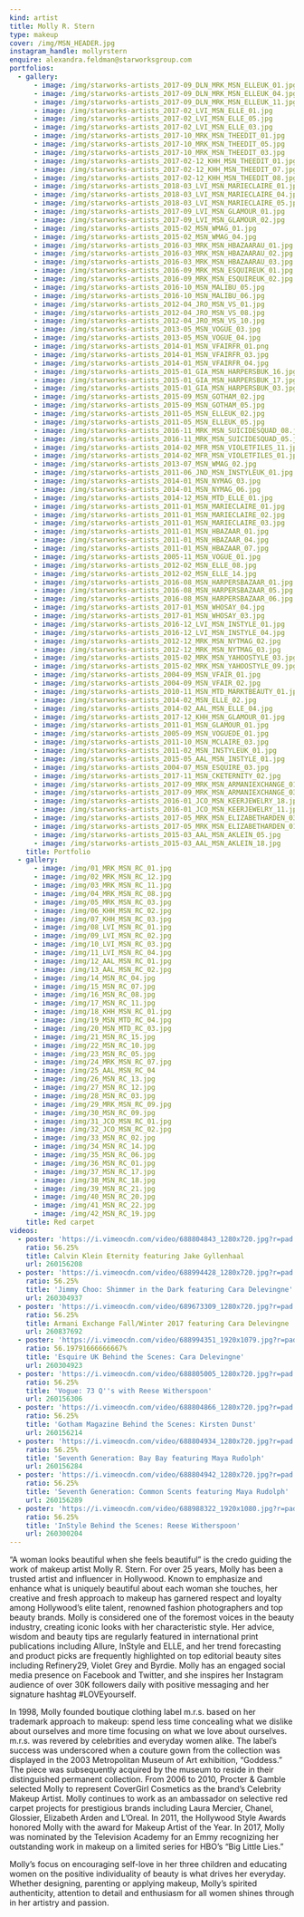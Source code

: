 ```yaml
---
kind: artist
title: Molly R. Stern
type: makeup
cover: /img/MSN_HEADER.jpg
instagram_handle: mollyrstern
enquire: alexandra.feldman@starworksgroup.com
portfolios:
  - gallery:
      - image: /img/starworks-artists_2017-09_DLN_MRK_MSN_ELLEUK_01.jpg
      - image: /img/starworks-artists_2017-09_DLN_MRK_MSN_ELLEUK_04.jpg
      - image: /img/starworks-artists_2017-09_DLN_MRK_MSN_ELLEUK_11.jpg
      - image: /img/starworks-artists_2017-02_LVI_MSN_ELLE_01.jpg
      - image: /img/starworks-artists_2017-02_LVI_MSN_ELLE_05.jpg
      - image: /img/starworks-artists_2017-02_LVI_MSN_ELLE_03.jpg
      - image: /img/starworks-artists_2017-10_MRK_MSN_THEEDIT_01.jpg
      - image: /img/starworks-artists_2017-10_MRK_MSN_THEEDIT_05.jpg
      - image: /img/starworks-artists_2017-10_MRK_MSN_THEEDIT_03.jpg
      - image: /img/starworks-artists_2017-02-12_KHH_MSN_THEEDIT_01.jpg
      - image: /img/starworks-artists_2017-02-12_KHH_MSN_THEEDIT_07.jpg
      - image: /img/starworks-artists_2017-02-12_KHH_MSN_THEEDIT_08.jpg
      - image: /img/starworks-artists_2018-03_LVI_MSN_MARIECLAIRE_01.jpg
      - image: /img/starworks-artists_2018-03_LVI_MSN_MARIECLAIRE_04.jpg
      - image: /img/starworks-artists_2018-03_LVI_MSN_MARIECLAIRE_05.jpg
      - image: /img/starworks-artists_2017-09_LVI_MSN_GLAMOUR_01.jpg
      - image: /img/starworks-artists_2017-09_LVI_MSN_GLAMOUR_02.jpg
      - image: /img/starworks-artists_2015-02_MSN_WMAG_01.jpg
      - image: /img/starworks-artists_2015-02_MSN_WMAG_04.jpg
      - image: /img/starworks-artists_2016-03_MRK_MSN_HBAZAARAU_01.jpg
      - image: /img/starworks-artists_2016-03_MRK_MSN_HBAZAARAU_02.jpg
      - image: /img/starworks-artists_2016-03_MRK_MSN_HBAZAARAU_03.jpg
      - image: /img/starworks-artists_2016-09_MRK_MSN_ESQUIREUK_01.jpg
      - image: /img/starworks-artists_2016-09_MRK_MSN_ESQUIREUK_02.jpg
      - image: /img/starworks-artists_2016-10_MSN_MALIBU_05.jpg
      - image: /img/starworks-artists_2016-10_MSN_MALIBU_06.jpg
      - image: /img/starworks-artists_2012-04_JRO_MSN_VS_01.jpg
      - image: /img/starworks-artists_2012-04_JRO_MSN_VS_08.jpg
      - image: /img/starworks-artists_2012-04_JRO_MSN_VS_10.jpg
      - image: /img/starworks-artists_2013-05_MSN_VOGUE_03.jpg
      - image: /img/starworks-artists_2013-05_MSN_VOGUE_04.jpg
      - image: /img/starworks-artists_2014-01_MSN_VFAIRFR_01.png
      - image: /img/starworks-artists_2014-01_MSN_VFAIRFR_03.jpg
      - image: /img/starworks-artists_2014-01_MSN_VFAIRFR_04.jpg
      - image: /img/starworks-artists_2015-01_GIA_MSN_HARPERSBUK_16.jpg
      - image: /img/starworks-artists_2015-01_GIA_MSN_HARPERSBUK_17.jpg
      - image: /img/starworks-artists_2015-01_GIA_MSN_HARPERSBUK_03.jpg
      - image: /img/starworks-artists_2015-09_MSN_GOTHAM_02.jpg
      - image: /img/starworks-artists_2015-09_MSN_GOTHAM_05.jpg
      - image: /img/starworks-artists_2011-05_MSN_ELLEUK_02.jpg
      - image: /img/starworks-artists_2011-05_MSN_ELLEUK_05.jpg
      - image: /img/starworks-artists_2016-11_MRK_MSN_SUICIDESQUAD_08.jpg
      - image: /img/starworks-artists_2016-11_MRK_MSN_SUICIDESQUAD_05.jpg
      - image: /img/starworks-artists_2014-02_MFR_MSN_VIOLETFILES_11.jpg
      - image: /img/starworks-artists_2014-02_MFR_MSN_VIOLETFILES_01.jpg
      - image: /img/starworks-artists_2013-07_MSN_WMAG_02.jpg
      - image: /img/starworks-artists_2011-06_JND_MSN_INSTYLEUK_01.jpg
      - image: /img/starworks-artists_2014-01_MSN_NYMAG_03.jpg
      - image: /img/starworks-artists_2014-01_MSN_NYMAG_06.jpg
      - image: /img/starworks-artists_2014-12_MSN_MTD_ELLE_01.jpg
      - image: /img/starworks-artists_2011-01_MSN_MARIECLAIRE_01.jpg
      - image: /img/starworks-artists_2011-01_MSN_MARIECLAIRE_02.jpg
      - image: /img/starworks-artists_2011-01_MSN_MARIECLAIRE_03.jpg
      - image: /img/starworks-artists_2011-01_MSN_HBAZAAR_01.jpg
      - image: /img/starworks-artists_2011-01_MSN_HBAZAAR_04.jpg
      - image: /img/starworks-artists_2011-01_MSN_HBAZAAR_07.jpg
      - image: /img/starworks-artists_2005-11_MSN_VOGUE_01.jpg
      - image: /img/starworks-artists_2012-02_MSN_ELLE_08.jpg
      - image: /img/starworks-artists_2012-02_MSN_ELLE_14.jpg
      - image: /img/starworks-artists_2016-08_MSN_HARPERSBAZAAR_01.jpg
      - image: /img/starworks-artists_2016-08_MSN_HARPERSBAZAAR_05.jpg
      - image: /img/starworks-artists_2016-08_MSN_HARPERSBAZAAR_06.jpg
      - image: /img/starworks-artists_2017-01_MSN_WHOSAY_04.jpg
      - image: /img/starworks-artists_2017-01_MSN_WHOSAY_03.jpg
      - image: /img/starworks-artists_2016-12_LVI_MSN_INSTYLE_01.jpg
      - image: /img/starworks-artists_2016-12_LVI_MSN_INSTYLE_04.jpg
      - image: /img/starworks-artists_2012-12_MRK_MSN_NYTMAG_02.jpg
      - image: /img/starworks-artists_2012-12_MRK_MSN_NYTMAG_03.jpg
      - image: /img/starworks-artists_2015-02_MRK_MSN_YAHOOSTYLE_03.jpg
      - image: /img/starworks-artists_2015-02_MRK_MSN_YAHOOSTYLE_09.jpg
      - image: /img/starworks-artists_2004-09_MSN_VFAIR_01.jpg
      - image: /img/starworks-artists_2004-09_MSN_VFAIR_02.jpg
      - image: /img/starworks-artists_2010-11_MSN_MTD_MARKTBEAUTY_01.jpg
      - image: /img/starworks-artists_2014-02_MSN_ELLE_02.jpg
      - image: /img/starworks-artists_2014-02_AAL_MSN_ELLE_04.jpg
      - image: /img/starworks-artists_2017-12_KHH_MSN_GLAMOUR_01.jpg
      - image: /img/starworks-artists_2011-01_MSN_GLAMOUR_01.jpg
      - image: /img/starworks-artists_2005-09_MSN_VOGUEDE_01.jpg
      - image: /img/starworks-artists_2011-10_MSN_MCLAIRE_03.jpg
      - image: /img/starworks-artists_2011-02_MSN_INSTYLEUK_01.jpg
      - image: /img/starworks-artists_2015-05_AAL_MSN_INSTYLE_01.jpg
      - image: /img/starworks-artists_2004-07_MSN_ESQUIRE_03.jpg
      - image: /img/starworks-artists_2017-11_MSN_CKETERNITY_02.jpg
      - image: /img/starworks-artists_2017-09_MRK_MSN_ARMANIEXCHANGE_01.jpg
      - image: /img/starworks-artists_2017-09_MRK_MSN_ARMANIEXCHANGE_03.jpg
      - image: /img/starworks-artists_2016-01_JCO_MSN_KEERJEWELRY_18.jpg
      - image: /img/starworks-artists_2016-01_JCO_MSN_KEERJEWELRY_11.jpg
      - image: /img/starworks-artists_2017-05_MRK_MSN_ELIZABETHARDEN_03.jpg
      - image: /img/starworks-artists_2017-05_MRK_MSN_ELIZABETHARDEN_01.jpg
      - image: /img/starworks-artists_2015-03_AAL_MSN_AKLEIN_05.jpg
      - image: /img/starworks-artists_2015-03_AAL_MSN_AKLEIN_18.jpg
    title: Portfolio
  - gallery:
      - image: /img/01_MRK_MSN_RC_01.jpg
      - image: /img/02_MRK_MSN_RC_12.jpg
      - image: /img/03_MRK_MSN_RC_11.jpg
      - image: /img/04_MRK_MSN_RC_08.jpg
      - image: /img/05_MRK_MSN_RC_03.jpg
      - image: /img/06_KHH_MSN_RC_02.jpg
      - image: /img/07_KHH_MSN_RC_03.jpg
      - image: /img/08_LVI_MSN_RC_01.jpg
      - image: /img/09_LVI_MSN_RC_02.jpg
      - image: /img/10_LVI_MSN_RC_03.jpg
      - image: /img/11_LVI_MSN_RC_04.jpg
      - image: /img/12_AAL_MSN_RC_01.jpg
      - image: /img/13_AAL_MSN_RC_02.jpg
      - image: /img/14_MSN_RC_04.jpg
      - image: /img/15_MSN_RC_07.jpg
      - image: /img/16_MSN_RC_08.jpg
      - image: /img/17_MSN_RC_11.jpg
      - image: /img/18_KHH_MSN_RC_01.jpg
      - image: /img/19_MSN_MTD_RC_04.jpg
      - image: /img/20_MSN_MTD_RC_03.jpg
      - image: /img/21_MSN_RC_15.jpg
      - image: /img/22_MSN_RC_10.jpg
      - image: /img/23_MSN_RC_05.jpg
      - image: /img/24_MRK_MSN_RC_07.jpg
      - image: /img/25_AAL_MSN_RC_04
      - image: /img/26_MSN_RC_13.jpg
      - image: /img/27_MSN_RC_12.jpg
      - image: /img/28_MSN_RC_03.jpg
      - image: /img/29_MRK_MSN_RC_09.jpg
      - image: /img/30_MSN_RC_09.jpg
      - image: /img/31_JCO_MSN_RC_01.jpg
      - image: /img/32_JCO_MSN_RC_02.jpg
      - image: /img/33_MSN_RC_02.jpg
      - image: /img/34_MSN_RC_14.jpg
      - image: /img/35_MSN_RC_06.jpg
      - image: /img/36_MSN_RC_01.jpg
      - image: /img/37_MSN_RC_17.jpg
      - image: /img/38_MSN_RC_18.jpg
      - image: /img/39_MSN_RC_21.jpg
      - image: /img/40_MSN_RC_20.jpg
      - image: /img/41_MSN_RC_22.jpg
      - image: /img/42_MSN_RC_19.jpg
    title: Red carpet
videos:
  - poster: 'https://i.vimeocdn.com/video/688804843_1280x720.jpg?r=pad'
    ratio: 56.25%
    title: Calvin Klein Eternity featuring Jake Gyllenhaal
    url: 260156208
  - poster: 'https://i.vimeocdn.com/video/688994428_1280x720.jpg?r=pad'
    ratio: 56.25%
    title: 'Jimmy Choo: Shimmer in the Dark featuring Cara Delevingne'
    url: 260304937
  - poster: 'https://i.vimeocdn.com/video/689673309_1280x720.jpg?r=pad'
    ratio: 56.25%
    title: Armani Exchange Fall/Winter 2017 featuring Cara Delevingne
    url: 260837692
  - poster: 'https://i.vimeocdn.com/video/688994351_1920x1079.jpg?r=pad'
    ratio: 56.19791666666667%
    title: 'Esquire UK Behind the Scenes: Cara Delevingne'
    url: 260304923
  - poster: 'https://i.vimeocdn.com/video/688805005_1280x720.jpg?r=pad'
    ratio: 56.25%
    title: 'Vogue: 73 Q''s with Reese Witherspoon'
    url: 260156306
  - poster: 'https://i.vimeocdn.com/video/688804866_1280x720.jpg?r=pad'
    ratio: 56.25%
    title: 'Gotham Magazine Behind the Scenes: Kirsten Dunst'
    url: 260156214
  - poster: 'https://i.vimeocdn.com/video/688804934_1280x720.jpg?r=pad'
    ratio: 56.25%
    title: 'Seventh Generation: Bay Bay featuring Maya Rudolph'
    url: 260156284
  - poster: 'https://i.vimeocdn.com/video/688804942_1280x720.jpg?r=pad'
    ratio: 56.25%
    title: 'Seventh Generation: Common Scents featuring Maya Rudolph'
    url: 260156289
  - poster: 'https://i.vimeocdn.com/video/688988322_1920x1080.jpg?r=pad'
    ratio: 56.25%
    title: 'InStyle Behind the Scenes: Reese Witherspoon'
    url: 260300204
---
```

“A woman looks beautiful when she feels beautiful” is the credo guiding the work of makeup artist Molly R. Stern. For over 25 years, Molly has been a trusted artist and influencer in Hollywood. Known to emphasize and enhance what is uniquely beautiful about each woman she touches, her creative and fresh approach to makeup has garnered respect and loyalty among Hollywood’s elite talent, renowned fashion photographers and top beauty brands. Molly is considered one of the foremost voices in the beauty industry, creating iconic looks with her characteristic style. Her advice, wisdom and beauty tips are regularly featured in international print publications including Allure, InStyle and ELLE, and her trend forecasting and product picks are frequently highlighted on top editorial beauty sites including Refinery29, Violet Grey and Byrdie. Molly has an engaged social media presence on Facebook and Twitter, and she inspires her Instagram audience of over 30K followers daily with positive messaging and her signature hashtag #LOVEyourself.

In 1998, Molly founded boutique clothing label m.r.s. based on her trademark approach to makeup: spend less time concealing what we dislike about ourselves and more time focusing on what we love about ourselves. m.r.s. was revered by celebrities and everyday women alike. The label’s success was underscored when a couture gown from the collection was displayed in the 2003 Metropolitan Museum of Art exhibition, “Goddess.” The piece was subsequently acquired by the museum to reside in their distinguished permanent collection. From 2006 to 2010, Procter & Gamble selected Molly to represent CoverGirl Cosmetics as the brand’s Celebrity Makeup Artist. Molly continues to work as an ambassador on selective red carpet projects for prestigious brands including Laura Mercier, Chanel, Glossier, Elizabeth Arden and L’Oreal. In 2011, the Hollywood Style Awards honored Molly with the award for Makeup Artist of the Year. In 2017, Molly was nominated by the Television Academy for an Emmy recognizing her outstanding work in makeup on a limited series for HBO’s “Big Little Lies.”

Molly’s focus on encouraging self-love in her three children and educating women on the positive individuality of beauty is what drives her everyday. Whether designing, parenting or applying makeup, Molly’s spirited authenticity, attention to detail and enthusiasm for all women shines through in her artistry and passion.
